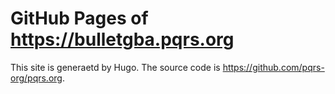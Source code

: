 # GitHub Pages of <https://bulletgba.pqrs.org>

This site is generaetd by Hugo.
The source code is <https://github.com/pqrs-org/pqrs.org>.
